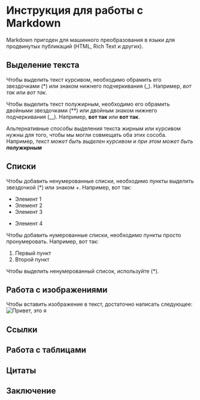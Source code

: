 # Инструкция для работы с Markdown

Markdown пригоден для машинного преобразования в языки для продвинутых публикаций (HTML, Rich Text и других).

## Выделение текста

Чтобы выделить текст курсивом, необходимо обрамить его звездочками (*) или знаком нижнего подчеркивания (_). Например, *вот так* или _вот так_.

Чтобы выделить текст полужирным, необходимо его обрамить двойными звездочками (**) или двойным знаком нижнего подчеркивания (__). Например, **вот так** или __вот так__.

Альтернативные способы выделения текста жирным или курсивом нужны для того, чтобы мы могли совмещать оба этих сособа. Например,
_текст может быть выделен курсивом и при этом может быть **полужирным**_

## Списки

Чтобы добавить ненумерованные списки, необходимо пункты выделить звездочкой (*) или знаком +.
Например, вот так:
* Элемент 1
* Элемент 2
* Элемент 3
+ Элемент 4

Чтобы добавить нумерованные списки, необходимо пункты просто пронумеровать. Например, вот так:
1. Первый пункт
2. Второй пункт

Чтобы выделить ненумерованный список, используйте (*).

## Работа с изображениями

Чтобы вставить изображение в текст, достаточно написать следующее:
![Привет, это я](Diana.jpg)

## Ссылки

## Работа с таблицами

## Цитаты

## Заключение